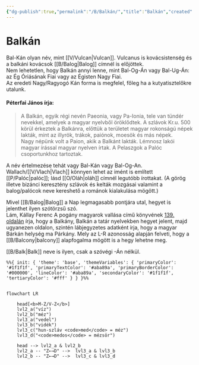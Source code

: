 ```yaml
---
{"dg-publish":true,"permalink":"/B/Balkán/","title":"Balkán","created":"2023-11-09T04:34","updated":"2023-12-15T01:51"}
---
```



# Balkán

Bal-Kán olyan név, mint [[V/Vulcan\|Vulcan]]. Vulcanus is kovácsistenség és a balkáni kovácsok [[B/Balog\|Balog]] címnél is előjöttek.  
Nem lehetetlen, hogy Balkán annyi lenne, mint Bal-Og-Án vagy Bal-Ug-Án: az Ég Óriásának Fiai vagy az Égisten Nagy Fiai.  
Az eredeti Nagy/Ragyogó Kán forma is megfelel, főleg ha a kutyatisztelőkre utalunk.  

#### Péterfai János írja:

> A Balkán, egyik régi nevén Paeonia, vagy Pa-Ionia, tele van tündér nevekkel, amelyek a magyar nyelvből öröklődtek. A szlávok Kr.u. 500 körül érkeztek a Balkánra, előttük a területet magyar rokonságú népek lakták, mint az illyrök, trákok, paiónok, moesök és más népek.  
> Nagy népünk volt a Paion, akik a Balkánt lakták. Lémnosz lakói magyar írással magyar nyelven írtak. A Pelaszgok a Palóc csoportunkhoz tartoztak.  

A név értelmezése tehát vagy Bal-Kán vagy Bal-Og-An. Wallach/[[V/Vlach\|Vlach]] könnyen lehet az imént is említett [[P/Palóc\|palóc]]; lásd [[O/Oláh\|oláh]] címnél legutóbb írottakat. (A görög illetve bizánci keresztény szlávok és kelták mozgásai valamint a balog/palócok neve kereshető a románok kialakulása mögött.)  

Mivel [[B/Balog\|Balog]] a Nap legmagasabb pontjára utal, hegyet is jelenthet ilyen szótörzsű szó.  
Lám, Kállay Ferenc A pogány magyarok vallása című könyvének [139. oldalán](zotero://open-pdf/library/items/DFI47XPY?page=139&annotation=DVWHPKZ2) írja, hogy a Balkány, Balkán a tatár nyelvekben hegyet jelent, majd ugyanezen oldalon, szintén lábjegyzetes adatként írja, hogy a magyar Bárkán helység ma Párkány. Mely az L-R azonosság alapján felveti, hogy a [[B/Balcony\|balcony]] alapfogalma mögött is a hegy lehetne meg.  

[[B/Balk\|Balk]] neve is ilyen, csak a szóvégi -Án nélkül.  

```mermaid
%%{ init: { 'theme': 'base', 'themeVariables': { 'primaryColor': '#1f1f1f', 'primaryTextColor': '#aba89a', 'primaryBorderColor': '#000000', 'lineColor': '#aba89a', 'secondaryColor': '#1f1f1f', 'tertiaryColor': '#fff' } } }%%


flowchart LR

	head[<b>M-Z/V-Z</b>]
	lvl2_a("víz")
	lvl2_b("méz")
	lvl3_a("vedel")
	lvl3_b("vidék")
	lvl3_c("hun-szláv <code>med</code> = méz")
	lvl3_d("<code>medos</code> = mézsör")

	head --> lvl2_a & lvl2_b
	lvl2_a -- "Z←→D" -->  lvl3_a & lvl3_b
	lvl2_b -- "Z←→D" -->  lvl3_c & lvl3_d
```